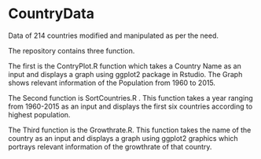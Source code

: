 # CountryData
Data of 214 countries modified and manipulated as per the need.

The repository contains three function.

The first is the ContryPlot.R function which takes a Country Name as an input and displays a graph using ggplot2 package in Rstudio.
The Graph shows relevant information of the Population from 1960 to 2015.

The Second function is SortCountries.R . This function takes a year ranging from 1960-2015 as an input and displays the first six countries according to highest population.

The Third function is the Growthrate.R. This function takes the name of the country as an input and displays a graph using ggplot2 graphics which portrays relevant information of the growthrate of that country.
